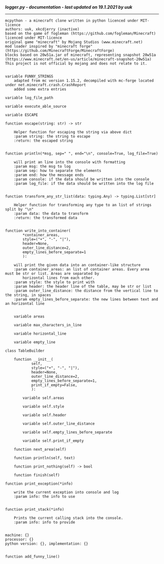 ***logger.py - documentation - last updated on 19.1.2021 by uuk***
___

    mcpython - a minecraft clone written in python licenced under MIT-licence
    authors: uuk, xkcdjerry (inactive)
    based on the game of fogleman (https://github.com/fogleman/Minecraft) licenced under MIT-licence
    original game "minecraft" by Mojang Studios (www.minecraft.net)
    mod loader inspired by "minecraft forge" (https://github.com/MinecraftForge/MinecraftForge)
    blocks based on 20w51a.jar of minecraft, representing snapshot 20w51a
    (https://www.minecraft.net/en-us/article/minecraft-snapshot-20w51a)
    This project is not official by mojang and does not relate to it.


    variable FUNNY_STRINGS
        adapted from mc version 1.15.2, decompiled with mc-forge located under net.minecraft.crash.CrashReport
        added some extra entries

    variable log_file_path

    variable execute_able_source

    variable ESCAPE

    function escape(string: str) -> str
        
        Helper function for escaping the string via above dict
        :param string: the string to escape
        :return: the escaped string


    function println(*msg, sep=" ", end="\n", console=True, log_file=True)
        
        will print an line into the console with formatting
        :param msg: the msg to log
        :param sep: how to separate the elements
        :param end: how the message ends
        :param console: if the data should be written into the console
        :param log_file: if the data should be written into the log file


    function transform_any_str_list(data: typing.Any) -> typing.List[str]
        
        Helper function for transforming any type to an list of strings split by "\n"
        :param data: the data to transform
        :return: the transformed data


    function write_into_container(
            *container_areas,
            style=("+", "-", "|"),
            header=None,
            outer_line_distance=2,
            empty_lines_before_separate=1
            ):
        
        will print the given data into an container-like structure
        :param container_areas: an list of container areas. Every area must be str or list. Areas are separated by
            horizontal lines from each other.
        :param style: the style to print with
        :param header: the header line of the table, may be str or list
        :param outer_line_distance: the distance from the vertical line to the string, in spaces
        :param empty_lines_before_separate: the new lines between text and an horizontal line


        variable areas

        variable max_characters_in_line

        variable horizontal_line

        variable empty_line

    class TableBuilder

        function __init__(
                self,
                style=("+", "-", "|"),
                header=None,
                outer_line_distance=2,
                empty_lines_before_separate=1,
                print_if_empty=False,
                ):

            variable self.areas

            variable self.style

            variable self.header

            variable self.outer_line_distance

            variable self.empty_lines_before_separate

            variable self.print_if_empty

        function next_area(self)

        function println(self, text)

        function print_nothing(self) -> bool

        function finish(self)

    function print_exception(*info)
        
        write the current exception into console and log
        :param info: the info to use


    function print_stack(*info)
        
        Prints the current calling stack into the console.
        :param info: info to provide

    
    machine: {}
    processor: {}
    python version: {}, implementation: {}


    function add_funny_line()